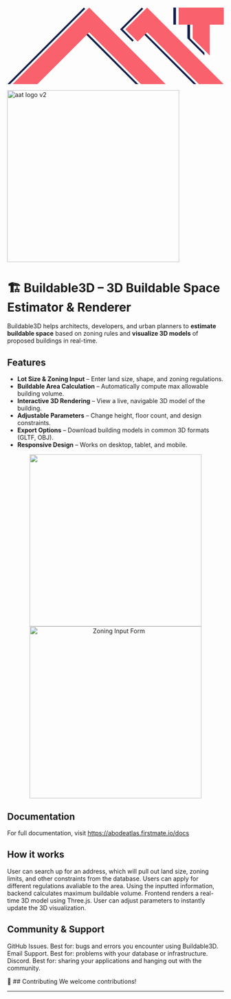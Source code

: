 <?xml version="1.0" encoding="utf-8"?>
<!-- Generator: Adobe Illustrator 16.0.0, SVG Export Plug-In . SVG Version: 6.00 Build 0)  -->
<!DOCTYPE svg PUBLIC "-//W3C//DTD SVG 1.1//EN" "http://www.w3.org/Graphics/SVG/1.1/DTD/svg11.dtd">
<svg version="1.1" id="Layer_1" xmlns="http://www.w3.org/2000/svg" xmlns:xlink="http://www.w3.org/1999/xlink" x="0px" y="0px"
	 width="1025px" height="363px" viewBox="0 0 1025 363" enable-background="new 0 0 1025 363" xml:space="preserve">
<g>
	<polyline fill="#111D4A" points="12.5,362.929 369.144,6.238 362.905,0 0,362.952 	"/>
	<polyline fill="#111D4A" points="621.32,362.929 375.525,117.147 369.26,123.406 608.82,362.952 	"/>
</g>
<g>
	<polygon fill="#111D4A" points="546.901,102.835 643.381,6.243 637.141,0 534.401,102.859 592.682,161.219 598.96,154.965 	"/>
	<polyline fill="#111D4A" points="895.864,362.976 649.641,116.911 643.368,123.158 883.364,363 	"/>
</g>
<g>
	<g>
		<polygon fill="#111D4A" points="798.794,80.632 798.794,67.171 798.794,0 786.294,0 786.294,80.656 798.794,80.656 		"/>
		<polygon fill="#111D4A" points="852.824,145.338 933.471,226.048 933.471,213.515 865.324,145.314 865.324,80.632 852.84,80.632 
					"/>
	</g>
</g>
<g>
	<polygon fill="#F9616D" points="387.905,0 750.803,362.897 633.82,362.952 388.025,117.171 141.976,362.952 25,362.952 	"/>
	<polygon fill="#F9616D" points="662.141,0 559.401,102.859 617.682,161.219 662.141,116.935 908.364,363 1025,363 	"/>
	<polygon fill="#F9616D" points="1025,0 811.294,0 811.294,80.656 877.824,80.656 877.824,145.338 958.471,226.048 958.471,80.656 
		1025,80.656 	"/>
</g>
</svg>




<img src="https://github.com/user-attachments/assets/eafae901-0cb2-4441-80ef-09355a48b8f0" alt="aat logo v2" width="400"/>


# 🏗️ Buildable3D – 3D Buildable Space Estimator & Renderer

Buildable3D helps architects, developers, and urban planners to **estimate buildable space** based on zoning rules and **visualize 3D models** of proposed buildings in real-time.


## Features
- **Lot Size & Zoning Input** – Enter land size, shape, and zoning regulations.
- **Buildable Area Calculation** – Automatically compute max allowable building volume.
- **Interactive 3D Rendering** – View a live, navigable 3D model of the building.
- **Adjustable Parameters** – Change height, floor count, and design constraints.
- **Export Options** – Download building models in common 3D formats (GLTF, OBJ).
- **Responsive Design** – Works on desktop, tablet, and mobile.

<p align="center">
<img src="https://github.com/user-attachments/assets/29030144-8187-4fe0-9ad5-787d4cea2cbc" width = "400"/>
<img src="https://github.com/user-attachments/assets/91d1524c-013d-4643-9297-f8d3779a7694" alt="Zoning Input Form" width="400"/>
</p>


## Documentation

For full documentation, visit https://abodeatlas.firstmate.io/docs


## How it works
User can search up for an address, which will pull out land size, zoning limits, and other constraints from the database. Users can apply for different regulations avaliable to the area. Using the inputted information, backend calculates maximum buildable volume. 
Frontend renders a real-time 3D model using Three.js. User can adjust parameters to instantly update the 3D visualization.

## Community & Support
GitHub Issues. Best for: bugs and errors you encounter using Buildable3D.
Email Support. Best for: problems with your database or infrastructure.
Discord. Best for: sharing your applications and hanging out with the community.

🤝 ## Contributing
We welcome contributions!

---

